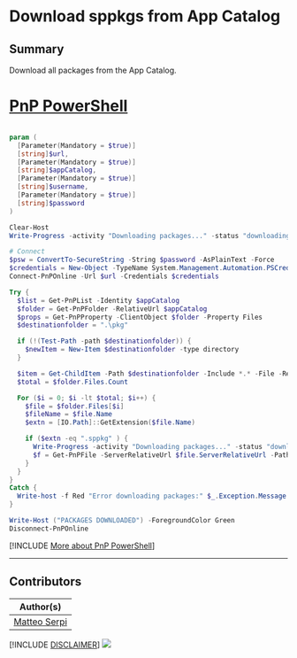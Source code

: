 

# Download sppkgs from App Catalog

## Summary

Download all packages from the App Catalog.

# [PnP PowerShell](#tab/pnpps)

```powershell

param (
  [Parameter(Mandatory = $true)]
  [string]$url,
  [Parameter(Mandatory = $true)]
  [string]$appCatalog,
  [Parameter(Mandatory = $true)]
  [string]$username,
  [Parameter(Mandatory = $true)]
  [string]$password
)

Clear-Host
Write-Progress -activity "Downloading packages..." -status "downloading" -PercentComplete 0

# Connect
$psw = ConvertTo-SecureString -String $password -AsPlainText -Force
$credentials = New-Object -TypeName System.Management.Automation.PSCredential -argumentlist $username, $psw
Connect-PnPOnline -Url $url -Credentials $credentials

Try {
  $list = Get-PnPList -Identity $appCatalog
  $folder = Get-PnPFolder -RelativeUrl $appCatalog
  $props = Get-PnPProperty -ClientObject $folder -Property Files
  $destinationfolder = ".\pkg"

  if (!(Test-Path -path $destinationfolder)) {
    $newItem = New-Item $destinationfolder -type directory
  }

  $item = Get-ChildItem -Path $destinationfolder -Include *.* -File -Recurse | ForEach-Object { $_.Delete() }
  $total = $folder.Files.Count

  For ($i = 0; $i -lt $total; $i++) {
    $file = $folder.Files[$i]
    $fileName = $file.Name
    $extn = [IO.Path]::GetExtension($file.Name)

    if ($extn -eq ".sppkg" ) {
      Write-Progress -activity "Downloading packages..." -status "downloading $fileName" -PercentComplete (($i / $total) * 100)
      $f = Get-PnPFile -ServerRelativeUrl $file.ServerRelativeUrl -Path $destinationfolder -FileName $file.Name -AsFile
    }
  }
}
Catch {
  Write-host -f Red "Error downloading packages:" $_.Exception.Message
}

Write-Host ("PACKAGES DOWNLOADED") -ForegroundColor Green
Disconnect-PnPOnline

```

[!INCLUDE [More about PnP PowerShell](../../docfx/includes/MORE-PNPPS.md)]

---

## Contributors

| Author(s)                                 |
| ----------------------------------------- |
| [Matteo Serpi](https://github.com/srpmtt) |

[!INCLUDE [DISCLAIMER](../../docfx/includes/DISCLAIMER.md)]
<img src="https://m365-visitor-stats.azurewebsites.net/script-samples/scripts/spo-download-sppkgs" aria-hidden="true" />
